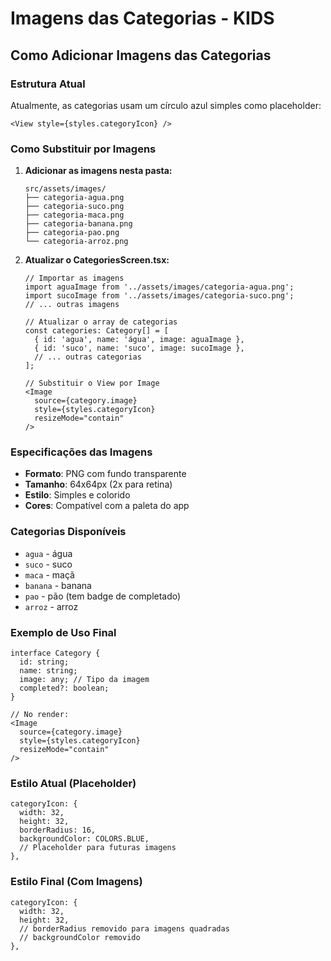 # Imagens das Categorias - KIDS

## Como Adicionar Imagens das Categorias

### Estrutura Atual
Atualmente, as categorias usam um círculo azul simples como placeholder:
```tsx
<View style={styles.categoryIcon} />
```

### Como Substituir por Imagens

1. **Adicionar as imagens nesta pasta:**
   ```
   src/assets/images/
   ├── categoria-agua.png
   ├── categoria-suco.png
   ├── categoria-maca.png
   ├── categoria-banana.png
   ├── categoria-pao.png
   └── categoria-arroz.png
   ```

2. **Atualizar o CategoriesScreen.tsx:**
   ```tsx
   // Importar as imagens
   import aguaImage from '../assets/images/categoria-agua.png';
   import sucoImage from '../assets/images/categoria-suco.png';
   // ... outras imagens

   // Atualizar o array de categorias
   const categories: Category[] = [
     { id: 'agua', name: 'água', image: aguaImage },
     { id: 'suco', name: 'suco', image: sucoImage },
     // ... outras categorias
   ];

   // Substituir o View por Image
   <Image
     source={category.image}
     style={styles.categoryIcon}
     resizeMode="contain"
   />
   ```

### Especificações das Imagens

- **Formato**: PNG com fundo transparente
- **Tamanho**: 64x64px (2x para retina)
- **Estilo**: Simples e colorido
- **Cores**: Compatível com a paleta do app

### Categorias Disponíveis

- `agua` - água
- `suco` - suco
- `maca` - maçã
- `banana` - banana
- `pao` - pão (tem badge de completado)
- `arroz` - arroz

### Exemplo de Uso Final

```tsx
interface Category {
  id: string;
  name: string;
  image: any; // Tipo da imagem
  completed?: boolean;
}

// No render:
<Image
  source={category.image}
  style={styles.categoryIcon}
  resizeMode="contain"
/>
```

### Estilo Atual (Placeholder)

```tsx
categoryIcon: {
  width: 32,
  height: 32,
  borderRadius: 16,
  backgroundColor: COLORS.BLUE,
  // Placeholder para futuras imagens
},
```

### Estilo Final (Com Imagens)

```tsx
categoryIcon: {
  width: 32,
  height: 32,
  // borderRadius removido para imagens quadradas
  // backgroundColor removido
},
```
